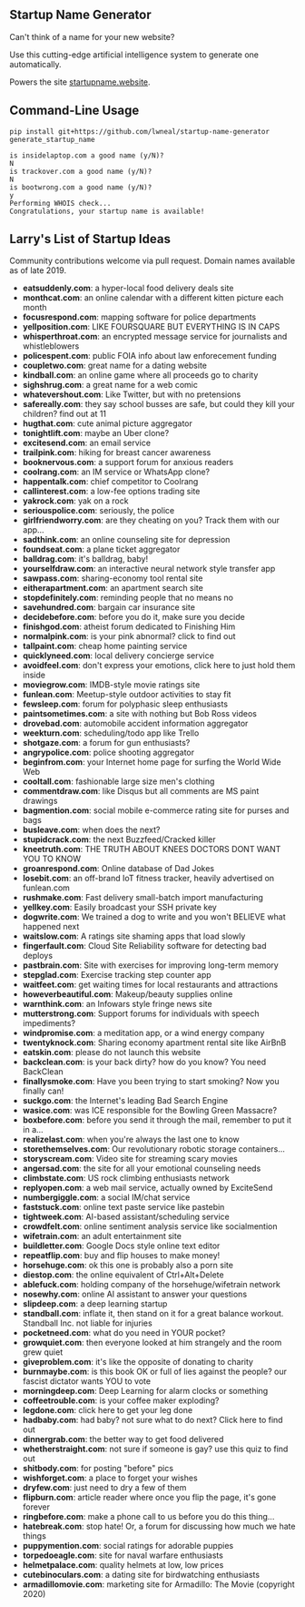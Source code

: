 ## Startup Name Generator

Can't think of a name for your new website?

Use this cutting-edge artificial intelligence system to generate one automatically.

Powers the site [startupname.website](https://startupname.website).


## Command-Line Usage

````
pip install git+https://github.com/lwneal/startup-name-generator
generate_startup_name

is insidelaptop.com a good name (y/N)?
N
is trackover.com a good name (y/N)?
N
is bootwrong.com a good name (y/N)?
y
Performing WHOIS check...
Congratulations, your startup name is available!
````


## Larry's List of Startup Ideas

Community contributions welcome via pull request. Domain names available as of late 2019.

* **eatsuddenly.com**: a hyper-local food delivery deals site
* **monthcat.com**: an online calendar with a different kitten picture each month
* **focusrespond.com**: mapping software for police departments
* **yellposition.com**: LIKE FOURSQUARE BUT EVERYTHING IS IN CAPS
* **whisperthroat.com**: an encrypted message service for journalists and whistleblowers
* **policespent.com**: public FOIA info about law enforecement funding
* **coupletwo.com**: great name for a dating website
* **kindball.com**: an online game where all proceeds go to charity
* **sighshrug.com**: a great name for a web comic
* **whatevershout.com**: Like Twitter, but with no pretensions
* **safereally.com**: they say school busses are safe, but could they kill your children? find out at 11
* **hugthat.com**: cute animal picture aggregator
* **tonightlift.com**: maybe an Uber clone?
* **excitesend.com**: an email service
* **trailpink.com**: hiking for breast cancer awareness
* **booknervous.com**: a support forum for anxious readers
* **coolrang.com**: an IM service or WhatsApp clone?
* **happentalk.com**: chief competitor to Coolrang
* **callinterest.com**: a low-fee options trading site
* **yakrock.com**: yak on a rock
* **seriouspolice.com**: seriously, the police
* **girlfriendworry.com**: are they cheating on you? Track them with our app...
* **sadthink.com**: an online counseling site for depression
* **foundseat.com**: a plane ticket aggregator
* **balldrag.com**: it's balldrag, baby!
* **yourselfdraw.com**: an interactive neural network style transfer app
* **sawpass.com**: sharing-economy tool rental site
* **eitherapartment.com**: an apartment search site
* **stopdefinitely.com**: reminding people that no means no
* **savehundred.com**: bargain car insurance site
* **decidebefore.com**: before you do it, make sure you decide
* **finishgod.com**: atheist forum dedicated to Finishing Him
* **normalpink.com**: is your pink abnormal? click to find out
* **tallpaint.com**: cheap home painting service
* **quicklyneed.com**: local delivery concierge service
* **avoidfeel.com**: don't express your emotions, click here to just hold them inside
* **moviegrow.com**: IMDB-style movie ratings site
* **funlean.com**: Meetup-style outdoor activities to stay fit
* **fewsleep.com**: forum for polyphasic sleep enthusiasts
* **paintsometimes.com**: a site with nothing but Bob Ross videos
* **drovebad.com**: automobile accident information aggregator
* **weekturn.com**: scheduling/todo app like Trello
* **shotgaze.com**: a forum for gun enthusiasts?
* **angrypolice.com**: police shooting aggregator
* **beginfrom.com**: your Internet home page for surfing the World Wide Web
* **cooltall.com**: fashionable large size men's clothing
* **commentdraw.com**: like Disqus but all comments are MS paint drawings
* **bagmention.com**: social mobile e-commerce rating site for purses and bags
* **busleave.com**: when does the next?
* **stupidcrack.com**: the next Buzzfeed/Cracked killer
* **kneetruth.com**: THE TRUTH ABOUT KNEES DOCTORS DONT WANT YOU TO KNOW
* **groanrespond.com**: Online database of Dad Jokes
* **losebit.com**: an off-brand IoT fitness tracker, heavily advertised on funlean.com
* **rushmake.com**: Fast delivery small-batch import manufacturing
* **yellkey.com**: Easily broadcast your SSH private key
* **dogwrite.com**: We trained a dog to write and you won't BELIEVE what happened next
* **waitslow.com**: A ratings site shaming apps that load slowly
* **fingerfault.com**: Cloud Site Reliability software for detecting bad deploys
* **pastbrain.com**: Site with exercises for improving long-term memory
* **stepglad.com**: Exercise tracking step counter app
* **waitfeet.com**: get waiting times for local restaurants and attractions
* **howeverbeautiful.com**: Makeup/beauty supplies online
* **warnthink.com**: an Infowars style fringe news site
* **mutterstrong.com**: Support forums for individuals with speech impediments?
* **windpromise.com**: a meditation app, or a wind energy company
* **twentyknock.com**: Sharing economy apartment rental site like AirBnB
* **eatskin.com**: please do not launch this website
* **backclean.com**: is your back dirty? how do you know? You need BackClean
* **finallysmoke.com**: Have you been trying to start smoking? Now you finally can!
* **suckgo.com**: the Internet's leading Bad Search Engine
* **wasice.com**: was ICE responsible for the Bowling Green Massacre?
* **boxbefore.com**: before you send it through the mail, remember to put it in a...
* **realizelast.com**: when you're always the last one to know
* **storethemselves.com**: Our revolutionary robotic storage containers...
* **storyscream.com**: Video site for streaming scary movies
* **angersad.com**: the site for all your emotional counseling needs
* **climbstate.com**: US rock climbing enthusiasts network
* **replyopen.com**: a web mail service, actually owned by ExciteSend
* **numbergiggle.com**: a social IM/chat service
* **faststuck.com**: online text paste service like pastebin
* **tightweek.com**: AI-based assistant/scheduling service
* **crowdfelt.com**: online sentiment analysis service like socialmention
* **wifetrain.com**: an adult entertainment site
* **buildletter.com**: Google Docs style online text editor
* **repeatflip.com**: buy and flip houses to make money!
* **horsehuge.com**: ok this one is probably also a porn site
* **diestop.com**: the online equivalent of Ctrl+Alt+Delete
* **ablefuck.com**: holding company of the horsehuge/wifetrain network
* **nosewhy.com**: online AI assistant to answer your questions
* **slipdeep.com**: a deep learning startup
* **standball.com**: inflate it, then stand on it for a great balance workout. Standball Inc. not liable for injuries
* **pocketneed.com**: what do you need in YOUR pocket?
* **growquiet.com**: then everyone looked at him strangely and the room grew quiet
* **giveproblem.com**: it's like the opposite of donating to charity
* **burnmaybe.com**: is this book OK or full of lies against the people? our fascist dictator wants YOU to vote
* **morningdeep.com**: Deep Learning for alarm clocks or something
* **coffeetrouble.com**: is your coffee maker exploding?
* **legdone.com**: click here to get your leg done
* **hadbaby.com**: had baby? not sure what to do next? Click here to find out
* **dinnergrab.com**: the better way to get food delivered
* **whetherstraight.com**: not sure if someone is gay? use this quiz to find out
* **shitbody.com**: for posting "before" pics
* **wishforget.com**: a place to forget your wishes
* **dryfew.com**: just need to dry a few of them
* **flipburn.com**: article reader where once you flip the page, it's gone forever
* **ringbefore.com**: make a phone call to us before you do this thing...
* **hatebreak.com**: stop hate! Or, a forum for discussing how much we hate things
* **puppymention.com**: social ratings for adorable puppies
* **torpedoeagle.com**: site for naval warfare enthusiasts
* **helmetpalace.com**: quality helmets at low, low prices
* **cutebinoculars.com**: a dating site for birdwatching enthusiasts
* **armadillomovie.com**: marketing site for Armadillo: The Movie (copyright 2020)
